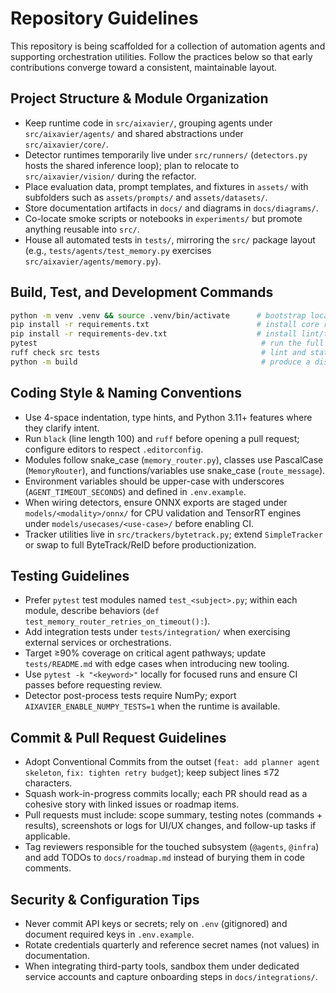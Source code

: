 # Repository Guidelines

This repository is being scaffolded for a collection of automation agents and supporting orchestration utilities. Follow the practices below so that early contributions converge toward a consistent, maintainable layout.

## Project Structure & Module Organization
- Keep runtime code in `src/aixavier/`, grouping agents under `src/aixavier/agents/` and shared abstractions under `src/aixavier/core/`.
- Detector runtimes temporarily live under `src/runners/` (`detectors.py` hosts the shared inference loop); plan to relocate to `src/aixavier/vision/` during the refactor.
- Place evaluation data, prompt templates, and fixtures in `assets/` with subfolders such as `assets/prompts/` and `assets/datasets/`.
- Store documentation artifacts in `docs/` and diagrams in `docs/diagrams/`.
- Co-locate smoke scripts or notebooks in `experiments/` but promote anything reusable into `src/`.
- House all automated tests in `tests/`, mirroring the `src/` package layout (e.g., `tests/agents/test_memory.py` exercises `src/aixavier/agents/memory.py`).

## Build, Test, and Development Commands
```bash
python -m venv .venv && source .venv/bin/activate      # bootstrap local environment
pip install -r requirements.txt                        # install core runtime deps
pip install -r requirements-dev.txt                    # install lint/test tooling
pytest                                                  # run the full unit and integration suite
ruff check src tests                                    # lint and static analysis
python -m build                                         # produce a distributable wheel/sdist
```

## Coding Style & Naming Conventions
- Use 4-space indentation, type hints, and Python 3.11+ features where they clarify intent.
- Run `black` (line length 100) and `ruff` before opening a pull request; configure editors to respect `.editorconfig`.
- Modules follow snake_case (`memory_router.py`), classes use PascalCase (`MemoryRouter`), and functions/variables use snake_case (`route_message`).
- Environment variables should be upper-case with underscores (`AGENT_TIMEOUT_SECONDS`) and defined in `.env.example`.
- When wiring detectors, ensure ONNX exports are staged under `models/<modality>/onnx/` for CPU validation and TensorRT engines under `models/usecases/<use-case>/` before enabling CI.
- Tracker utilities live in `src/trackers/bytetrack.py`; extend `SimpleTracker` or swap to full ByteTrack/ReID before productionization.

## Testing Guidelines
- Prefer `pytest` test modules named `test_<subject>.py`; within each module, describe behaviors (`def test_memory_router_retries_on_timeout():`).
- Add integration tests under `tests/integration/` when exercising external services or orchestrations.
- Target ≥90% coverage on critical agent pathways; update `tests/README.md` with edge cases when introducing new tooling.
- Use `pytest -k "<keyword>"` locally for focused runs and ensure CI passes before requesting review.
- Detector post-process tests require NumPy; export `AIXAVIER_ENABLE_NUMPY_TESTS=1` when the runtime is available.

## Commit & Pull Request Guidelines
- Adopt Conventional Commits from the outset (`feat: add planner agent skeleton`, `fix: tighten retry budget`); keep subject lines ≤72 characters.
- Squash work-in-progress commits locally; each PR should read as a cohesive story with linked issues or roadmap items.
- Pull requests must include: scope summary, testing notes (commands + results), screenshots or logs for UI/UX changes, and follow-up tasks if applicable.
- Tag reviewers responsible for the touched subsystem (`@agents`, `@infra`) and add TODOs to `docs/roadmap.md` instead of burying them in code comments.

## Security & Configuration Tips
- Never commit API keys or secrets; rely on `.env` (gitignored) and document required keys in `.env.example`.
- Rotate credentials quarterly and reference secret names (not values) in documentation.
- When integrating third-party tools, sandbox them under dedicated service accounts and capture onboarding steps in `docs/integrations/`.
